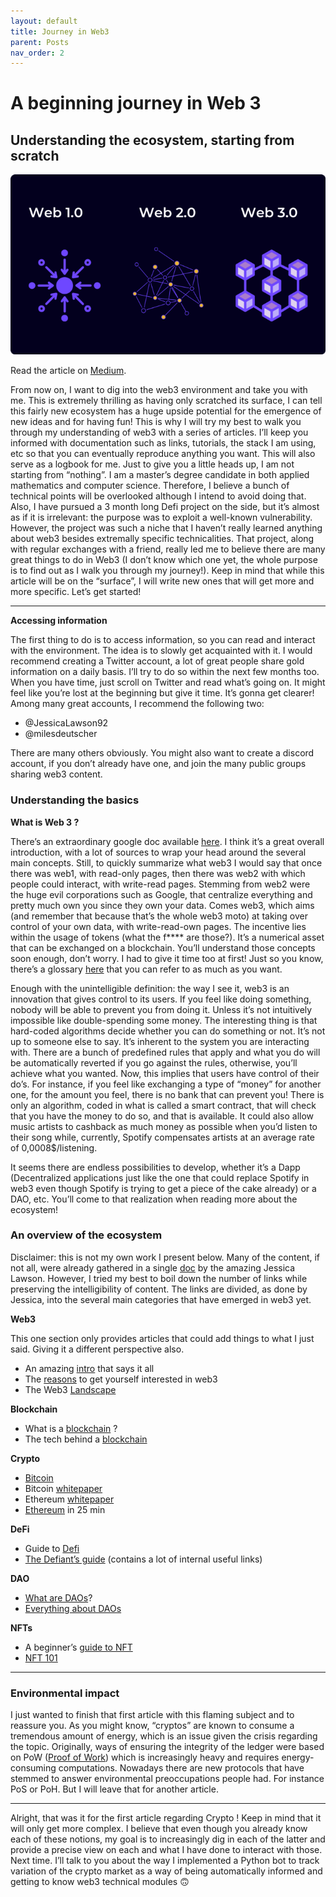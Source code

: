 ```yaml
---
layout: default
title: Journey in Web3
parent: Posts
nav_order: 2
---
```


# A beginning journey in Web 3

## Understanding the ecosystem, starting from scratch


![](../../img/web3.png)

Read the article on [Medium](https://medium.com/@__initial__/a-beginning-journey-in-web3-79a0bc169cd).

From now on, I want to dig into the web3 environment and take you with me. This is extremely thrilling as having only scratched its surface, I can tell this fairly new ecosystem has a huge upside potential for the emergence of new ideas and for having fun! This is why I will try my best to walk you through my understanding of web3 with a series of articles. I’ll keep you informed with documentation such as links, tutorials, the stack I am using, etc so that you can eventually reproduce anything you want. This will also serve as a logbook for me.
Just to give you a little heads up, I am not starting from “nothing”. I am a master’s degree candidate in both applied mathematics and computer science. Therefore, I believe a bunch of technical points will be overlooked although I intend to avoid doing that. Also, I have pursued a 3 month long Defi project on the side, but it’s almost as if it is irrelevant: the purpose was to exploit a well-known vulnerability. However, the project was such a niche that I haven’t really learned anything about web3 besides extremally specific technicalities.
That project, along with regular exchanges with a friend, really led me to believe there are many great things to do in Web3 (I don’t know which one yet, the whole purpose is to find out as I walk you through my journey!). Keep in mind that while this article will be on the “surface”, I will write new ones that will get more and more specific.
Let’s get started!

---

**Accessing information**

The first thing to do is to access information, so you can read and interact with the environment. The idea is to slowly get acquainted with it. I would recommend creating a Twitter account, a lot of great people share gold information on a daily basis. I’ll try to do so within the next few months too. When you have time, just scroll on Twitter and read what’s going on. It might feel like you’re lost at the beginning but give it time. It’s gonna get clearer! Among many great accounts, I recommend the following two:

- @JessicaLawson92
- @milesdeutscher

There are many others obviously. You might also want to create a discord account, if you don’t already have one, and join the many public groups sharing web3 content.

### Understanding the basics

**What is Web 3 ?**

There’s an extraordinary google doc available [here](https://docs.google.com/document/d/1SWJw_NTyUvgdB_asRzsnVyKjciW8dZbeqQeUeWsEiQc/edit). I think it’s a great overall introduction, with a lot of sources to wrap your head around the several main concepts. Still, to quickly summarize what web3 I would say that once there was web1, with read-only pages, then there was web2 with which people could interact, with write-read pages. Stemming from web2 were the huge evil corporations such as Google, that centralize everything and pretty much own you since they own your data. Comes web3, which aims (and remember that because that’s the whole web3 moto) at taking over control of your own data, with write-read-own pages. The incentive lies within the usage of tokens (what the f**** are those?). It’s a numerical asset that can be exchanged on a blockchain. You’ll understand those concepts soon enough, don’t worry. I had to give it time too at first! Just so you know, there’s a glossary [here](https://coinmarketcap.com/alexandria/glossary) that you can refer to as much as you want.

Enough with the unintelligible definition: the way I see it, web3 is an innovation that gives control to its users. If you feel like doing something, nobody will be able to prevent you from doing it. Unless it’s not intuitively impossible like double-spending some money. The interesting thing is that hard-coded algorithms decide whether you can do something or not. It’s not up to someone else to say. It’s inherent to the system you are interacting with. There are a bunch of predefined rules that apply and what you do will be automatically reverted if you go against the rules, otherwise, you’ll achieve what you wanted. Now, this implies that users have control of their do’s. For instance, if you feel like exchanging a type of “money” for another one, for the amount you feel, there is no bank that can prevent you! There is only an algorithm, coded in what is called a smart contract, that will check that you have the money to do so, and that is available. It could also allow music artists to cashback as much money as possible when you’d listen to their song while, currently, Spotify compensates artists at an average rate of 0,0008$/listening.

It seems there are endless possibilities to develop, whether it’s a Dapp (Decentralized applications just like the one that could replace Spotify in web3 even though Spotify is trying to get a piece of the cake already) or a DAO, etc. You’ll come to that realization when reading more about the ecosystem!

### An overview of the ecosystem

Disclaimer: this is not my own work I present below. Many of the content, if not all, were already gathered in a single [doc](https://docs.google.com/document/d/1ObiFHmmZnWmX5alar-O81QwkAHFERKUFDDo2AcEDPZg/edit#heading=h.j0ae9beff73i) by the amazing Jessica Lawson. However, I tried my best to boil down the number of links while preserving the intelligibility of content.
The links are divided, as done by Jessica, into the several main categories that have emerged in web3 yet.

**Web3**

This one section only provides articles that could add things to what I just said. Giving it a different perspective also.

- An amazing [intro](https://docs.google.com/document/d/1SWJw_NTyUvgdB_asRzsnVyKjciW8dZbeqQeUeWsEiQc/edit) that says it all
- The [reasons](https://medium.com/fabric-ventures/what-is-web-3-0-why-it-matters-934eb07f3d2b) to get yourself interested in web3
- The Web3 [Landscape](chrome-extension://efaidnbmnnnibpcajpcglclefindmkaj/viewer.html?pdfurl=https%3A%2F%2Fa16z.com%2Fwp-content%2Fuploads%2F2021%2F10%2FThe-web3-Readlng-List.pdf&clen=1508959&chunk=true)

**Blockchain**

- What is a [blockchain](https://hackernoon.com/wtf-is-the-blockchain-1da89ba19348) ?
- The tech behind a [blockchain](https://www.gemini.com/cryptopedia/blockchain-technology-explained)

**Crypto**

- [Bitcoin](https://www.youtube.com/watch?v=bBC-nXj3Ng4)
- Bitcoin [whitepaper](chrome-extension://efaidnbmnnnibpcajpcglclefindmkaj/viewer.html?pdfurl=https%3A%2F%2Fbitcoin.org%2Fbitcoin.pdf&clen=184292&chunk=true)
- Ethereum [whitepaper](https://ethereum.org/en/whitepaper/)
- [Ethereum](https://www.youtube.com/watch?v=66SaEDzlmP4) in 25 min

**DeFi**

- Guide to [Defi](https://nakamoto.com/beginners-guide-to-defi/)
- [The Defiant’s guide](http://the%20defiant%27s%20definitive%20guide%20to%20defi/) (contains a lot of internal useful links)

**DAO**

- [What are DAOs](https://hackernoon.com/what-is-a-dao-c7e84aa1bd69)?
- [Everything about DAOs](https://foundation.app/blog/everything-you-need-to-know-about-daos)

**NFTs**

- A beginner’s [guide to NFT](https://linda.mirror.xyz/df649d61efb92c910464a4e74ae213c4cab150b9cbcc4b7fb6090fc77881a95d)
- [NFT 101](http://xn--nfts%20101%20%20why%20nfts%20are%20a%20generational%20innovation-s724b/)

---

### Environmental impact

I just wanted to finish that first article with this flaming subject and to reassure you. As you might know, “cryptos” are known to consume a tremendous amount of energy, which is an issue given the crisis regarding the topic. Originally, ways of ensuring the integrity of the ledger were based on PoW ([Proof of Work](https://ethereum.org/en/developers/docs/consensus-mechanisms/pow/)) which is increasingly heavy and requires energy-consuming computations. Nowadays there are new protocols that have stemmed to answer environmental preoccupations people had. For instance PoS or PoH. But I will leave that for another article.

--- 

Alright, that was it for the first article regarding Crypto ! Keep in mind that it will only get more complex. I believe that even though you already know each of these notions, my goal is to increasingly dig in each of the latter and provide a precise view on each and what I have done to interact with those. Next time. I’ll talk to you about the way I implemented a Python bot to track variation of the crypto market as a way of being automatically informed and getting to know web3 technical modules 🙃
